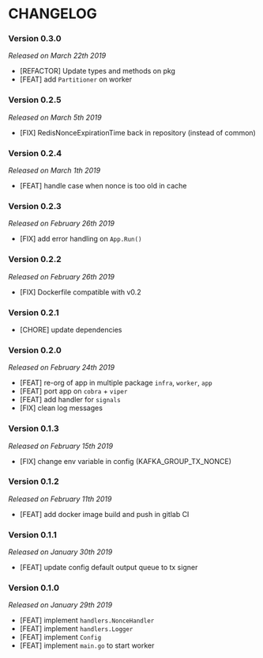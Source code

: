 # CHANGELOG

### Version 0.3.0

*Released on March 22th 2019*

- [REFACTOR] Update types and methods on pkg
- [FEAT] add `Partitioner` on worker

### Version 0.2.5

*Released on March 5th 2019*

- [FIX] RedisNonceExpirationTime back in repository (instead of common)

### Version 0.2.4

*Released on March 1th 2019*

- [FEAT] handle case when nonce is too old in cache

### Version 0.2.3

*Released on February 26th 2019*

- [FIX] add error handling on `App.Run()`

### Version 0.2.2

*Released on February 26th 2019*

- [FIX] Dockerfile compatible with v0.2


### Version 0.2.1

- [CHORE] update dependencies

### Version 0.2.0

*Released on February 24th 2019*

- [FEAT] re-org of app in multiple package `infra`, `worker`, `app`
- [FEAT] port app on `cobra` + `viper`
- [FEAT] add handler for `signals`
- [FIX] clean log messages
  
### Version 0.1.3

*Released on February 15th 2019*

- [FIX] change env variable in config (KAFKA_GROUP_TX_NONCE)

### Version 0.1.2

*Released on February 11th 2019*

- [FEAT] add docker image build and push in gitlab CI

### Version 0.1.1

*Released on January 30th 2019*

- [FEAT] update config default output queue to tx signer

### Version 0.1.0

*Released on January 29th 2019*

- [FEAT] implement `handlers.NonceHandler`
- [FEAT] implement `handlers.Logger`
- [FEAT] implement `Config`
- [FEAT] implement `main.go` to start worker